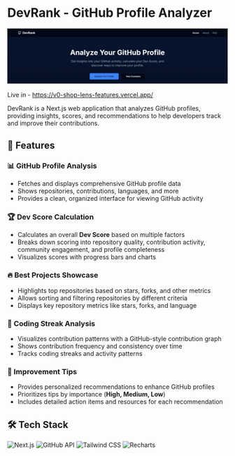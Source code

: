 # DevRank - GitHub Profile Analyzer

![Image Description](https://raw.githubusercontent.com/Abhi01x/DevRank/main/public/Screenshot%202025-03-22%20113219.png)


Live in - https://v0-shop-lens-features.vercel.app/ 

DevRank is a Next.js web application that analyzes GitHub profiles, providing insights, scores, and recommendations to help developers track and improve their contributions.

## 🚀 Features

### 📊 GitHub Profile Analysis
- Fetches and displays comprehensive GitHub profile data
- Shows repositories, contributions, languages, and more
- Provides a clean, organized interface for viewing GitHub activity

### 🏆 Dev Score Calculation
- Calculates an overall **Dev Score** based on multiple factors
- Breaks down scoring into repository quality, contribution activity, community engagement, and profile completeness
- Visualizes scores with progress bars and charts

### 🔥 Best Projects Showcase
- Highlights top repositories based on stars, forks, and other metrics
- Allows sorting and filtering repositories by different criteria
- Displays key repository metrics like stars, forks, and language

### 📅 Coding Streak Analysis
- Visualizes contribution patterns with a GitHub-style contribution graph
- Shows contribution frequency and consistency over time
- Tracks coding streaks and activity patterns

### 🎯 Improvement Tips
- Provides personalized recommendations to enhance GitHub profiles
- Prioritizes tips by importance (**High, Medium, Low**)
- Includes detailed action items and resources for each recommendation

## 🛠️ Tech Stack

![Next.js](https://img.shields.io/badge/Next.js-000000?style=for-the-badge&logo=nextdotjs&logoColor=white) 
![GitHub API](https://img.shields.io/badge/GitHub-181717?style=for-the-badge&logo=github&logoColor=white) 
![Tailwind CSS](https://img.shields.io/badge/TailwindCSS-38B2AC?style=for-the-badge&logo=tailwind-css&logoColor=white) 
![Recharts](https://img.shields.io/badge/Recharts-FF4500?style=for-the-badge&logo=recharts&logoColor=white)
